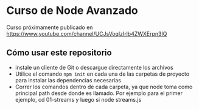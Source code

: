 # Curso de Node Avanzado
Curso próximamente publicado en https://www.youtube.com/channel/UCJsVoqlzIrlb4ZWXErpn3lQ

## Cómo usar este repositorio

- instale un cliente de Git o descargue directamente los archivos
- Utilice el comando `npm init` en cada una de las carpetas de proyecto para instalar las dependencias necesarias
- Correr los comandos dentro de cada carpeta, ya que node toma como principal path desde donde es llamado. Por ejemplo para 
  el primer ejemplo, cd 01-streams y luego si node streams.js
